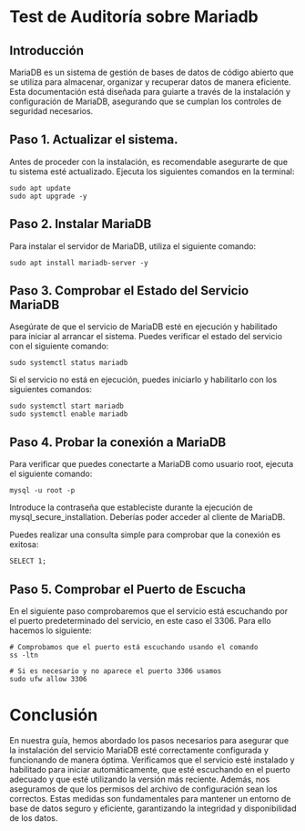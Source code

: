 # Test de Auditoría sobre Mariadb

## Introducción
MariaDB es un sistema de gestión de bases de datos de código abierto que se utiliza para almacenar, organizar y recuperar datos de manera eficiente.
Esta documentación está diseñada para guiarte a través de la instalación y configuración de MariaDB, asegurando que se cumplan los controles de seguridad necesarios.

## Paso 1. Actualizar el sistema.

Antes de proceder con la instalación, es recomendable asegurarte de que tu sistema esté actualizado. Ejecuta los siguientes comandos en la terminal:

```
sudo apt update
sudo apt upgrade -y
```
## Paso 2. Instalar MariaDB
Para instalar el servidor de MariaDB, utiliza el siguiente comando:

```
sudo apt install mariadb-server -y
```
## Paso 3. Comprobar el Estado del Servicio MariaDB
Asegúrate de que el servicio de MariaDB esté en ejecución y habilitado para iniciar al arrancar el sistema. Puedes verificar el estado del servicio con el siguiente comando:

```
sudo systemctl status mariadb
```
Si el servicio no está en ejecución, puedes iniciarlo y habilitarlo con los siguientes comandos:

```
sudo systemctl start mariadb
sudo systemctl enable mariadb
```

## Paso 4. Probar la conexión a MariaDB
Para verificar que puedes conectarte a MariaDB como usuario root, ejecuta el siguiente comando:

```
mysql -u root -p
```
Introduce la contraseña que estableciste durante la ejecución de mysql_secure_installation. Deberías poder acceder al cliente de MariaDB.

Puedes realizar una consulta simple para comprobar que la conexión es exitosa:
```
SELECT 1;
```
## Paso 5. Comprobar el Puerto de Escucha

En el siguiente paso comprobaremos que el servicio está escuchando por el puerto predeterminado del servicio, en este caso el 3306. Para ello hacemos lo siguiente:

```
# Comprobamos que el puerto está escuchando usando el comando
ss -ltn

# Si es necesario y no aparece el puerto 3306 usamos
sudo ufw allow 3306
```

# Conclusión
En nuestra guía, hemos abordado los pasos necesarios para asegurar que la instalación del servicio MariaDB esté correctamente configurada y funcionando de manera óptima. Verificamos que el servicio esté instalado y habilitado para iniciar automáticamente, que esté escuchando en el puerto adecuado y que esté utilizando la versión más reciente. Además, nos aseguramos de que los permisos del archivo de configuración sean los correctos. Estas medidas son fundamentales para mantener un entorno de base de datos seguro y eficiente, garantizando la integridad y disponibilidad de los datos.




